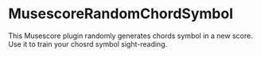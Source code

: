 # MusescoreRandomChordSymbol
This Musescore plugin randomly generates chords symbol in a new score. Use it to train your chosrd symbol sight-reading. 
